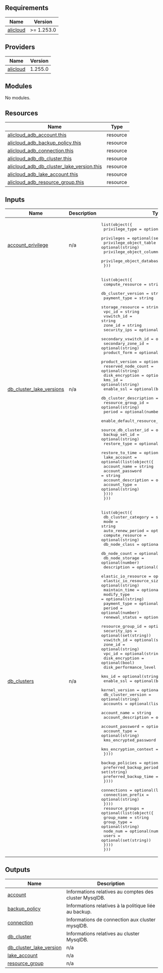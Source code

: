 ## Requirements

| Name | Version |
|------|---------|
| <a name="requirement_alicloud"></a> [alicloud](#requirement\_alicloud) | >= 1.253.0 |

## Providers

| Name | Version |
|------|---------|
| <a name="provider_alicloud"></a> [alicloud](#provider\_alicloud) | 1.255.0 |

## Modules

No modules.

## Resources

| Name | Type |
|------|------|
| [alicloud_adb_account.this](https://registry.terraform.io/providers/aliyun/alicloud/latest/docs/resources/adb_account) | resource |
| [alicloud_adb_backup_policy.this](https://registry.terraform.io/providers/aliyun/alicloud/latest/docs/resources/adb_backup_policy) | resource |
| [alicloud_adb_connection.this](https://registry.terraform.io/providers/aliyun/alicloud/latest/docs/resources/adb_connection) | resource |
| [alicloud_adb_db_cluster.this](https://registry.terraform.io/providers/aliyun/alicloud/latest/docs/resources/adb_db_cluster) | resource |
| [alicloud_adb_db_cluster_lake_version.this](https://registry.terraform.io/providers/aliyun/alicloud/latest/docs/resources/adb_db_cluster_lake_version) | resource |
| [alicloud_adb_lake_account.this](https://registry.terraform.io/providers/aliyun/alicloud/latest/docs/resources/adb_lake_account) | resource |
| [alicloud_adb_resource_group.this](https://registry.terraform.io/providers/aliyun/alicloud/latest/docs/resources/adb_resource_group) | resource |

## Inputs

| Name | Description | Type | Default | Required |
|------|-------------|------|---------|:--------:|
| <a name="input_account_privilege"></a> [account\_privilege](#input\_account\_privilege) | n/a | <pre>list(object({<br/>    privilege_type            = optional(string)<br/>    privileges                = optional(set(string))<br/>    privilege_object_table    = optional(string)<br/>    privilege_object_column   = optional(string)<br/>    privilege_object_database = optional(string)<br/>  }))</pre> | `[]` | no |
| <a name="input_db_cluster_lake_versions"></a> [db\_cluster\_lake\_versions](#input\_db\_cluster\_lake\_versions) | n/a | <pre>list(object({<br/>    compute_resource              = string<br/>    db_cluster_version            = string<br/>    payment_type                  = string<br/>    storage_resource              = string<br/>    vpc_id                        = string<br/>    vswitch_id                    = string<br/>    zone_id                       = string<br/>    security_ips                  = optional(string)<br/>    secondary_vswitch_id          = optional(string)<br/>    secondary_zone_id             = optional(string)<br/>    product_form                  = optional(string)<br/>    product_version               = optional(string)<br/>    reserved_node_count           = optional(string)<br/>    disk_encryption               = optional(bool)<br/>    kms_id                        = optional(string)<br/>    enable_ssl                    = optional(bool)<br/>    db_cluster_description        = optional(string)<br/>    resource_group_id             = optional(string)<br/>    period                        = optional(number)<br/>    enable_default_resource_group = optional(string)<br/>    source_db_cluster_id          = optional(string)<br/>    backup_set_id                 = optional(string)<br/>    restore_type                  = optional(string)<br/>    restore_to_time               = optional(string)<br/>    lake_account = optional(list(object({<br/>      account_name        = string<br/>      account_password    = string<br/>      account_description = optional(string)<br/>      account_type        = optional(string)<br/>    })))<br/>  }))</pre> | `[]` | no |
| <a name="input_db_clusters"></a> [db\_clusters](#input\_db\_clusters) | n/a | <pre>list(object({<br/>    db_cluster_category      = string<br/>    mode                     = string<br/>    auto_renew_period        = optional(number)<br/>    compute_resource         = optional(string)<br/>    db_node_class            = optional(string)<br/>    db_node_count            = optional(number)<br/>    db_node_storage          = optional(number)<br/>    description              = optional(string)<br/>    elastic_io_resource      = optional(number)<br/>    elastic_io_resource_size = optional(string)<br/>    maintain_time            = optional(string)<br/>    modify_type              = optional(string)<br/>    payment_type             = optional(string)<br/>    period                   = optional(number)<br/>    renewal_status           = optional(string)<br/>    resource_group_id        = optional(string)<br/>    security_ips             = optional(set(string))<br/>    vswitch_id               = optional(string)<br/>    zone_id                  = optional(string)<br/>    vpc_id                   = optional(string)<br/>    disk_encryption          = optional(bool)<br/>    disk_performance_level   = optional(string)<br/>    kms_id                   = optional(string)<br/>    enable_ssl               = optional(bool)<br/>    kernel_version           = optional(number)<br/>    db_cluster_version       = optional(string)<br/>    accounts = optional(list(object({<br/>      account_name           = string<br/>      account_description    = optional(string)<br/>      account_password       = optional(string)<br/>      account_type           = optional(string)<br/>      kms_encrypted_password = optional(string)<br/>      kms_encryption_context = optional(map(string))<br/>    })))<br/>    backup_policies = optional(list(object({<br/>      preferred_backup_period = set(string)<br/>      preferred_backup_time   = string<br/>    })))<br/>    connections = optional(list(object({<br/>      connection_prefix = optional(string)<br/>    })))<br/>    resource_groups = optional(list(object({<br/>      group_name = string<br/>      group_type = optional(string)<br/>      node_num   = optional(number)<br/>      users      = optional(set(string))<br/>    })))<br/>  }))</pre> | `[]` | no |

## Outputs

| Name | Description |
|------|-------------|
| <a name="output_account"></a> [account](#output\_account) | Informations relatives au comptes des cluster MysqlDB. |
| <a name="output_backup_policy"></a> [backup\_policy](#output\_backup\_policy) | Informations relatives à la politique liée au backup. |
| <a name="output_connection"></a> [connection](#output\_connection) | Informations de connection aux cluster mysqlDB. |
| <a name="output_db_cluster"></a> [db\_cluster](#output\_db\_cluster) | Informations relatives au cluster MysqlDB. |
| <a name="output_db_cluster_lake_version"></a> [db\_cluster\_lake\_version](#output\_db\_cluster\_lake\_version) | n/a |
| <a name="output_lake_account"></a> [lake\_account](#output\_lake\_account) | n/a |
| <a name="output_resource_group"></a> [resource\_group](#output\_resource\_group) | n/a |
